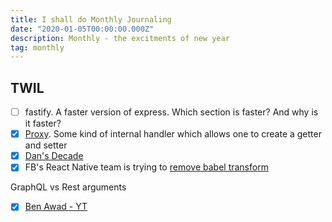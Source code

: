 ```yaml
---
title: I shall do Monthly Journaling
date: "2020-01-05T00:00:00.000Z"
description: Monthly - the excitments of new year
tag: monthly
---
```


## TWIL

- [ ] fastify. A faster version of express. Which section is faster? And why is it faster?
- [x] [Proxy](https://developer.mozilla.org/en-US/docs/Web/JavaScript/Reference/Global_Objects/Proxy). Some kind of internal handler which allows one to create a getter and setter
- [x] [Dan's Decade](https://overreacted.io/my-decade-in-review/)
- [x] FB's React Native team is trying to [remove babel transform](https://twitter.com/cpojer/status/1218189812533993473?s=200)

GraphQL vs Rest arguments
- [x] [Ben Awad - YT](https://www.youtube.com/watch?v=AYZOHt6kz6Y)
